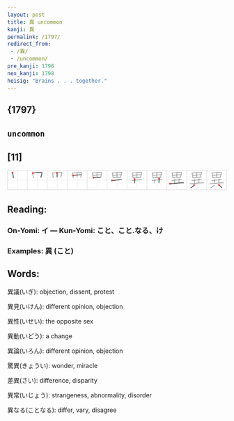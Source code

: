 ```yaml
---
layout: post
title: 異 uncommon
kanji: 異
permalink: /1797/
redirect_from:
 - /異/
 - /uncommon/
pre_kanji: 1796
nex_kanji: 1798
heisig: "Brains . . . together."
---
```


## {1797}

## `uncommon`

## [11]

<div class="stroke"><img src="../images/E795B0.png" /></div>

## Reading:

### On-Yomi: イ &mdash; Kun-Yomi: こと、こと.なる、け

### Examples: 異 (こと)

## Words:

異議(いぎ): objection, dissent, protest

異見(いけん): different opinion, objection

異性(いせい): the opposite sex

異動(いどう): a change

異論(いろん): different opinion, objection

驚異(きょうい): wonder, miracle

差異(さい): difference, disparity

異常(いじょう): strangeness, abnormality, disorder

異なる(ことなる): differ, vary, disagree
